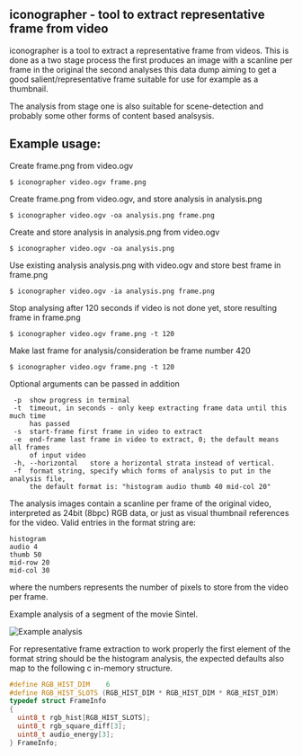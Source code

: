 iconographer - tool to extract representative frame from video
--------------------------------------------------------------

iconographer is a tool to extract a representative frame from videos.
This is done as a two stage process the first produces an image with
a scanline per frame in the original the second analyses this data dump
aiming to get a good salient/representative frame suitable for use
for example as a thumbnail.

The analysis from stage one is also suitable for scene-detection and
probably some other forms of content based analsysis.

Example usage:
--------------

Create frame.png from video.ogv

    $ iconographer video.ogv frame.png

Create frame.png from video.ogv, and store analysis in analysis.png

    $ iconographer video.ogv -oa analysis.png frame.png

Create and store analysis in analysis.png from video.ogv

    $ iconographer video.ogv -oa analysis.png

Use existing analysis analysis.png with video.ogv and store best frame in
frame.png

    $ iconographer video.ogv -ia analysis.png frame.png

Stop analysing after 120 seconds if video is not done yet, store resulting
frame in frame.png

    $ iconographer video.ogv frame.png -t 120

Make last frame for analysis/consideration be frame number 420

    $ iconographer video.ogv frame.png -t 120

Optional arguments can be passed in addition

     -p  show progress in terminal
     -t  timeout, in seconds - only keep extracting frame data until this much time
         has passed
     -s  start-frame first frame in video to extract
     -e  end-frame last frame in video to extract, 0; the default means all frames
         of input video
     -h, --horizontal   store a horizontal strata instead of vertical.
     -f  format string, specify which forms of analysis to put in the analysis file,
         the default format is: "histogram audio thumb 40 mid-col 20"

The analysis images contain a scanline per frame of the original video,
interpreted as 24bit (8bpc) RGB data, or just as visual thumbnail references for the
video. Valid entries in the format string are:

    histogram
    audio 4
    thumb 50
    mid-row 20
    mid-col 30

where the numbers represents the number of pixels to store from the video per frame.

Example analysis of a segment of the movie Sintel.

![Example analysis](http://pippin.gimp.org/tmp/sintel-vertical.png)

For representative frame extraction to work properly the first element of the
format string should be the histogram analysis, the expected defaults also map
to the following c in-memory structure.
```c
#define RGB_HIST_DIM    6 
#define RGB_HIST_SLOTS (RGB_HIST_DIM * RGB_HIST_DIM * RGB_HIST_DIM)
typedef struct FrameInfo
{
  uint8_t rgb_hist[RGB_HIST_SLOTS];
  uint8_t rgb_square_diff[3];
  uint8_t audio_energy[3];
} FrameInfo;
```

